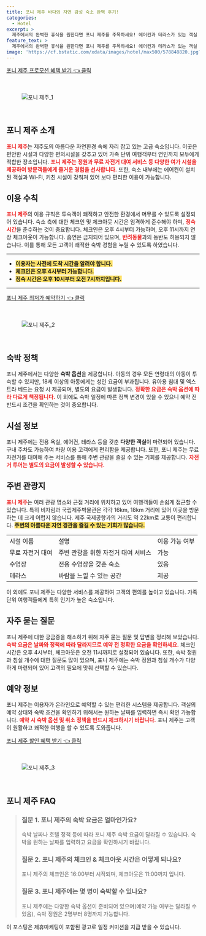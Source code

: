 ```yaml
---
title: 포니 제주 바다와 자연 감성 숙소 완벽 후기!
categories:
  - Hotel
excerpt: >
  제주에서의 완벽한 휴식을 원한다면 포니 제주를 주목하세요! 에어컨과 테라스가 있는 객실 자전거 대여 서비스까지 다채로운 편의시설을 갖춘 이곳에서 가족과 함께 특별한 추억을 만들어보세요.
feature_text: >
  제주에서의 완벽한 휴식을 원한다면 포니 제주를 주목하세요! 에어컨과 테라스가 있는 객실 자전거 대여 서비스까지 다채로운 편의시설을 갖춘 이곳에서 가족과 함께 특별한 추억을 만들어보세요.
image: 'https://cf.bstatic.com/xdata/images/hotel/max500/578848820.jpg?k=caeb02af14baa8dcda9b211b7f12c7361ccfd8921ad17bc95b7117cda024cc20&o=&hp=1'
---
```


<p><a class="modoo-button" href="https://tinyurl.com/2xzb2dwo" rel="nofollow noopener">포니 제주 프로모션 혜택 받기 👈 클릭</a></p><br/>
<figure class="image"><img alt="포니 제주_1" src="https://cf.bstatic.com/xdata/images/hotel/max1024x768/574179368.jpg?k=5c136dcc6b7f1aaaa526ce890cb9a99dbbbd005762cc39d5742a2103ae022d7f&amp;o=&amp;hp=1"/></figure><br/>

<h2 id="포니-제주-소개">포니 제주 소개</h2>
<p><b><span style="color: #ee2323;">포니 제주</span></b>는 제주도의 아름다운 자연환경 속에 자리 잡고 있는 고급 숙소입니다. 이곳은 편안한 시설과 다양한 편의시설을 갖추고 있어 가족 단위 여행객부터 연인까지 모두에게 적합한 장소입니다. <b><span style="color: #ee2323;">포니 제주는 정원과 무료 자전거 대여 서비스 등 다양한 여가 시설을 제공하여 방문객들에게 즐거운 경험을 선사합니다.</span></b> 또한, 숙소 내부에는 에어컨이 설치된 객실과 Wi-Fi, 키친 시설이 갖춰져 있어 보다 편리한 이용이 가능합니다.</p>
<h2 id="이용-수칙">이용 수칙</h2>
<p><b><span style="color: #ee2323;">포니 제주</span></b>의 이용 규칙은 투숙객이 쾌적하고 안전한 환경에서 머무를 수 있도록 설정되어 있습니다. 숙소 측에 대한 체크인 및 체크아웃 시간은 엄격하게 준수해야 하며, <b><span style="color: #ee2323;">정숙 시간</span></b>을 준수하는 것이 중요합니다. 체크인은 오후 4시부터 가능하며, 오후 11시까지 연장 체크아웃이 가능합니다. 흡연은 금지되어 있으며, <b><span style="color: #ee2323;">반려동물</span></b>과의 동반도 허용되지 않습니다. 이를 통해 모든 고객이 쾌적한 숙박 경험을 누릴 수 있도록 하였습니다.</p>
<hr/>
<ul>
<li><b><span style="background-color: #ffe066;">이용자는 사전에 도착 시간을 알려야 합니다.</span></b></li>
<li><b><span style="background-color: #ffe066;">체크인은 오후 4시부터 가능합니다.</span></b></li>
<li><b><span style="background-color: #ffe066;">정숙 시간은 오후 10시부터 오전 7시까지입니다.</span></b></li>
</ul>
<hr/>
<p><a class="modoo-button" href="https://tinyurl.com/2xzb2dwo" rel="nofollow noopener">포니 제주 최저가 예약하기 👈 클릭</a></p><br/>
<figure class="image"><img alt="포니 제주_2" src="https://cf.bstatic.com/xdata/images/hotel/max500/578848820.jpg?k=caeb02af14baa8dcda9b211b7f12c7361ccfd8921ad17bc95b7117cda024cc20&amp;o=&amp;hp=1"/></figure><br/>
<h2 id="숙박-정책">숙박 정책</h2>
<p>포니 제주에서는 다양한 <b>숙박 옵션</b>을 제공합니다. 아동의 경우 모든 연령대의 아동이 투숙할 수 있지만, 18세 이상의 아동에게는 성인 요금이 부과됩니다. 유아용 침대 및 엑스트라 베드는 요청 시 제공되며, 별도의 요금이 발생합니다. <b><span style="color: #ee2323;">정확한 요금은 숙박 옵션에 따라 다르게 책정됩니다.</span></b> 이 외에도 숙박 일정에 따른 정책 변경이 있을 수 있으니 예약 전 반드시 조건을 확인하는 것이 중요합니다.</p>
<h2 id="시설-정보">시설 정보</h2>
<p>포니 제주에는 전용 욕실, 에어컨, 테라스 등을 갖춘 <b>다양한 객실</b>이 마련되어 있습니다. 구내 주차도 가능하여 차량 이용 고객에게 편리함을 제공합니다. 또한, 포니 제주는 무료 자전거를 대여해 주는 서비스를 통해 주변 관광을 즐길 수 있는 기회를 제공합니다. <b><span style="color: #ee2323;">자전거 투어는 별도의 요금이 발생할 수 있습니다.</span></b></p>
<h2 id="주변-관광지">주변 관광지</h2>
<p><b><span style="color: #ee2323;">포니 제주</span></b>는 여러 관광 명소와 근접 거리에 위치하고 있어 여행객들이 손쉽게 접근할 수 있습니다. 특히 비자림과 국립제주박물관은 각각 16km, 18km 거리에 있어 이곳을 방문하는 데 크게 어렵지 않습니다. 제주 국제공항과의 거리도 약 22km로 교통이 편리합니다. <b><span style="background-color: #ffe066;">주변의 아름다운 자연 경관을 즐길 수 있는 기회가 많습니다.</span></b></p>
<table>
<tr>
<td>시설 이름</td>
<td>설명</td>
<td>이용 가능 여부</td>
</tr>
<tr>
<td>무료 자전거 대여</td>
<td>주변 관광을 위한 자전거 대여 서비스</td>
<td>가능</td>
</tr>
<tr>
<td>수영장</td>
<td>전용 수영장을 갖춘 숙소</td>
<td>있음</td>
</tr>
<tr>
<td>테라스</td>
<td>바람을 느낄 수 있는 공간</td>
<td>제공</td>
</tr>
</table>
<p>이 외에도 포니 제주는 다양한 서비스를 제공하여 고객의 편의를 높이고 있습니다. 가족 단위 여행객들에게 특히 인기가 높은 숙소입니다.</p>
<h2 id="자주-묻는-질문">자주 묻는 질문</h2>
<p>포니 제주에 대한 궁금증을 해소하기 위해 자주 묻는 질문 및 답변을 정리해 보았습니다. <b><span style="color: #ee2323;">숙박 요금은 날짜와 정책에 따라 달라지므로 예약 전 정확한 요금을 확인하세요.</span></b> 체크인 시간은 오후 4시부터, 체크아웃은 오전 11시까지로 설정되어 있습니다. 또한, 숙박 정원과 침실 개수에 대한 질문도 많이 있으며, 포니 제주에는 숙박 정원과 침실 개수가 다양하게 마련되어 있어 고객의 필요에 맞춰 선택할 수 있습니다.</p>
<h2 id="예약-정보">예약 정보</h2>
<p>포니 제주는 이용자가 온라인으로 예약할 수 있는 편리한 시스템을 제공합니다. 객실의 예약 상태와 숙박 조건을 확인하기 위해서는 원하는 날짜를 입력하면 즉시 확인 가능합니다. <b><span style="color: #ee2323;">예약 시 숙박 옵션 및 취소 정책을 반드시 체크하시기 바랍니다.</span></b> 포니 제주는 고객이 원활하고 쾌적한 여행을 할 수 있도록 도와줍니다.</p>

<p><a class="modoo-button" href="https://tinyurl.com/2xzb2dwo" rel="nofollow noopener">포니 제주 할인 혜택 받기 👈 클릭</a></p><br>

<figure class="image"><img src="https://cf.bstatic.com/xdata/images/hotel/max500/578848828.jpg?k=3fc72accb8b4241ab05f571e8f9367cbf28f0fb38248853fa223e2377f746855&o=&hp=1" alt="포니 제주_3"></figure><br>
<h2 id="포니 제주_FAQ">포니 제주 FAQ</h2>
<div itemscope="" itemtype="https://schema.org/FAQPage"> <blockquote> <div itemscope="" itemprop="mainEntity" itemtype="https://schema.org/Question"> <h3 id="질문_1" itemprop="name">질문 1. 포니 제주의 숙박 요금은 얼마인가요?</h3> <div itemscope="" itemprop="acceptedAnswer" itemtype="https://schema.org/Answer"> <span itemprop="text"> <p>숙박 날짜나 호텔 정책 등에 따라 포니 제주 숙박 요금이 달라질 수 있습니다. 숙박을 원하는 날짜를 입력하고 요금을 확인하시기 바랍니다.</p> </span> </div> </div> <div itemscope="" itemprop="mainEntity" itemtype="https://schema.org/Question"> <h3 id="질문_2" itemprop="name">질문 2. 포니 제주의 체크인 & 체크아웃 시간은 어떻게 되나요?</h3> <div itemscope="" itemprop="acceptedAnswer" itemtype="https://schema.org/Answer"> <span itemprop="text"> <p>포니 제주의 체크인은 16:00부터 시작되며, 체크아웃은 11:00까지 입니다.</p> </span> </div> </div> <div itemscope="" itemprop="mainEntity" itemtype="https://schema.org/Question"> <h3 id="질문_3" itemprop="name">질문 3. 포니 제주에는 몇 명이 숙박할 수 있나요?</h3> <div itemscope="" itemprop="acceptedAnswer" itemtype="https://schema.org/Answer"> <span itemprop="text"> <p>포니 제주에는 다양한 숙박 옵션이 준비되어 있으며(예약 가능 여부는 달라질 수 있음), 숙박 정원은 2명부터 8명까지 가능합니다.</p> </span> </div> </div> </blockquote> </div><p>이 포스팅은 제휴마케팅이 포함된 광고로 일정 커미션을 지급 받을 수 있습니다.</p>

